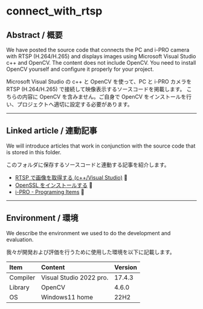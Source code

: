 # connect_with_rtsp

## Abstract / 概要

We have posted the source code that connects the PC and i-PRO camera with RTSP (H.264/H.265) and displays images using Microsoft Visual Studio c++ and OpenCV.
The content does not include OpenCV. You need to install OpenCV yourself and configure it properly for your project.

Microsoft Visual Studio の c++ と OpenCV を使って、PC と i-PRO カメラを RTSP (H.264/H.265) で接続して映像表示するソースコードを掲載します。
こちらの内容に OpenCV を含みません。ご自身で OpenCV をインストールを行い、プロジェクトへ適切に設定する必要があります。

---

## Linked article / 連動記事

We will introduce articles that work in conjunction with the source code that is stored in this folder.

このフォルダに保存するソースコードと連動する記事を紹介します。

- [RTSP で画像を取得する (c++/Visual Studio)](https://i-pro-corp.github.io/Programing-Items/cpp_vs/connect_camera/connect_with_rtsp.html) :link:
- [OpenSSL をインストールする](https://i-pro-corp.github.io/Programing-Items/cpp_vs/install_opencv.html) :link:
- [i-PRO - Programing Items](https://i-pro-corp.github.io/Programing-Items) :link:

---

## Environment / 環境

We describe the environment we used to do the development and evaluation.

我々が開発および評価を行うために使用した環境を以下に記載します。

| Item       | Content                   | Version  |
|:-----------|:--------------------------|:---------|
| Compiler   | Visual Studio 2022 pro.   | 17.4.3   |
| Library    | OpenCV                    | 4.6.0    |
| OS         | Windows11 home            | 22H2     |
